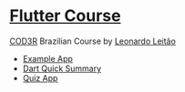 # [Flutter Course](https://www.udemy.com/course/curso-flutter)

[COD3R](https://www.cod3r.com.br/) Brazilian Course by [Leonardo Leitão](https://twitter.com/leonardomleitao)

* [Example App](https://github.com/robsonoduarte/learn-flutter/tree/master/flutter-curse/example)
* [Dart Quick Summary](https://github.com/robsonoduarte/learn-flutter/tree/master/flutter-curse/dart_resume)
* [Quiz App](https://github.com/robsonoduarte/learn-flutter/tree/master/flutter-curse/quiz_app)


